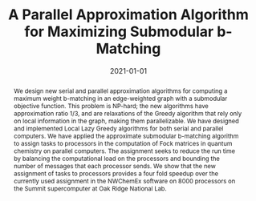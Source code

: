 ---
title: "A Parallel Approximation Algorithm for Maximizing Submodular b-Matching"
collection: publications
permalink: /publication/2021-01-01-A-Parallel-Approximation-Algorithm-for-Maximizing-Submodular-b-Matching
date: 2021-01-01
venue: 'In the proceedings of First Applied and Combinatorial Discrete Algorithms (ACDA)'
link: 'https://epubs.siam.org/doi/book/10.1137/1.9781611976830'
citation: ' S M Ferdous,  Alex Pothen,  Arif Khan,  Ajay Panyala,  Mahantesh Halappanavar, &quot;A Parallel Approximation Algorithm for Maximizing Submodular b-Matching.&quot; In the proceedings of First Applied and Combinatorial Discrete Algorithms (ACDA), 2021.'
abstract: "We design new serial and parallel approximation algorithms for computing a maximum weight b-matching in an edge-weighted graph with a submodular objective function. This problem is NP-hard; the new algorithms have approximation ratio 1/3, and are relaxations of the Greedy algorithm that rely only on local information in the graph, making them parallelizable. We have designed and implemented Local Lazy Greedy algorithms for both serial and parallel computers. We have applied the approximate submodular b-matching algorithm to assign tasks to processors in the computation of Fock matrices in quantum chemistry on parallel computers. The assignment seeks to reduce the run time by balancing the computational load on the processors and bounding the number of messages that each processor sends. We show that the new assignment of tasks to processors provides a four fold speedup over the currently used assignment in the NWChemEx software on 8000 processors on the Summit supercomputer at Oak Ridge National Lab."
paperurl: "/files/pdf/papers/Ferdous et al_2021_A Parallel Approximation Algorithm for Maximizing Submodular b-Matching.pdf:/Users/ferd040/Dropbox/Ferdous-library/My Publications/Conferences/Ferdous et al_2021_A Parallel Approximation Algorithm for Maximizing Submodular b-Matching.pdf:application/pdf"
---